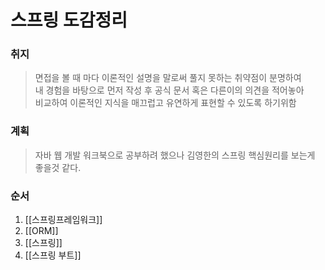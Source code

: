 # 스프링 도감정리
### 취지
> 면접을 볼 때 마다 이론적인 설명을 말로써 풀지 못하는 취약점이 분명하여  
> 내 경험을 바탕으로 먼저 작성 후 공식 문서 혹은 다른이의 의견을 적어놓아  
> 비교하여 이론적인 지식을 매끄럽고 유연하게 표현할 수 있도록 하기위함

### 계획
> 자바 웹 개발 워크북으로 공부하려 했으나 김영한의 스프링 핵심원리를 보는게 좋을것 같다.

### 순서
1. [[스프링프레임워크]]
2. [[ORM]]
3. [[스프링]]
4. [[스프링 부트]]
